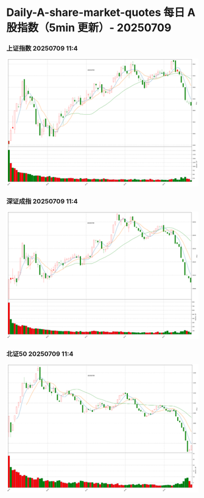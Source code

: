 
# Daily-A-share-market-quotes 每日 A 股指数（5min 更新）- 20250709

### 上证指数 20250709 11:4
![](./fig/2025/7/20250709-sh000001.png)

### 深证成指 20250709 11:4
![](./fig/2025/7/20250709-sz399001.png)

### 北证50 20250709 11:4
![](./fig/2025/7/20250709-bj899050.png)
